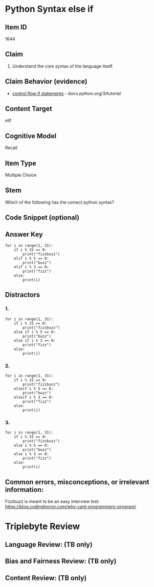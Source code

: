 # Python Syntax else if

## Item ID
1644

## Claim
1. Understand the core syntax of the language itself.

## Claim Behavior (evidence)
- [control flow if statements](https://docs.python.org/3/tutorial/controlflow.html#if-statements) - docs.python.org/3/tutorial

## Content Target
elif

## Cognitive Model
Recall

## Item Type
Multiple Choice

## Stem

Which of the following has the correct python syntax?


## Code Snippet (optional)


## Answer Key
```
for i in range(1, 31):
    if i % 15 == 0:
        print("fizzbuzz")
    elif i % 5 == 0:
        print("buzz")
    elif i % 3 == 0:
        print("fizz")
    else:
        print(i)
```

## Distractors

### 1.
```
for i in range(1, 31):
    if i % 15 == 0:
        print("fizzbuzz")
    else if i % 5 == 0:
        print("buzz")
    else if i % 3 == 0:
        print("fizz")
    else:
        print(i)
```

### 2.
```
for i in range(1, 31):
    if i % 15 == 0:
        print("fizzbuzz")
    elseif i % 5 == 0:
        print("buzz")
    elseif i % 3 == 0:
        print("fizz")
    else:
        print(i)
```

### 3.
```
for i in range(1, 31):
    if i % 15 == 0:
        print("fizzbuzz")
    else i % 5 == 0:
        print("buzz")
    else i % 3 == 0:
        print("fizz")
    else:
        print(i)
```

## Common errors, misconceptions, or irrelevant information:
Fizzbuzz is meant to be an easy interview test: https://blog.codinghorror.com/why-cant-programmers-program/

# Triplebyte Review


## Language Review: (TB only)


## Bias and Fairness Review: (TB only)


## Content Review: (TB only)

